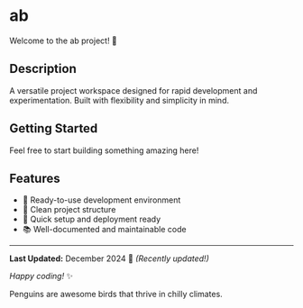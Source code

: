 # ab

Welcome to the ab project! 🚀

## Description

A versatile project workspace designed for rapid development and experimentation. Built with flexibility and simplicity in mind.

## Getting Started

Feel free to start building something amazing here!

## Features

- 🔧 Ready-to-use development environment
- 📁 Clean project structure
- 🚀 Quick setup and deployment ready
- 📚 Well-documented and maintainable code

---

**Last Updated:** December 2024 📅 _(Recently updated!)_

*Happy coding!* ✨

Penguins are awesome birds that thrive in chilly climates.
